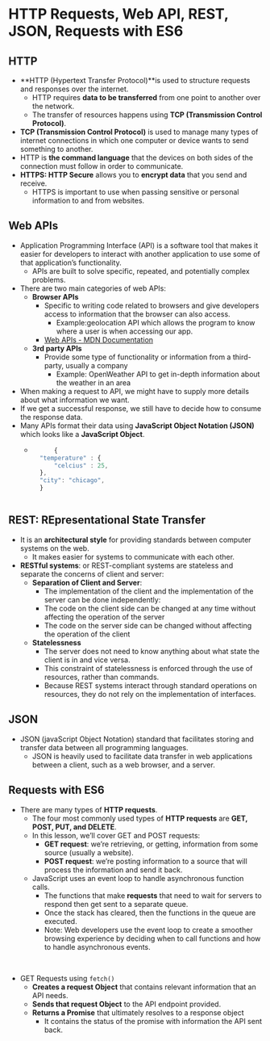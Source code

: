 # HTTP Requests, Web API, REST, JSON, Requests with ES6

## HTTP 
* **HTTP (Hypertext Transfer Protocol)**is used to structure requests and responses over the internet. 
    * HTTP requires **data to be transferred** from one point to another over the network.
    * The transfer of resources happens using **TCP (Transmission Control Protocol)**.
* **TCP (Transmission Control Protocol)** is used to manage many types of internet connections in which one computer or device wants to send something to another. 
* HTTP is **the command language** that the devices on both sides of the connection must follow in order to communicate.
* **HTTPS: HTTP Secure** allows you to **encrypt data** that you send and receive. 
    * HTTPS is important to use when passing sensitive or personal information to and from websites. 

## Web APIs
* Application Programming Interface (API) is a software tool that makes it easier for developers to interact with another application to use some of that application’s functionality. 
    * APIs are built to solve specific, repeated, and potentially complex problems.
* There are two main categories of web APIs: 
    * **Browser APIs** 
        * Specific to writing code related to browsers and give developers access to information that the browser can also access. 
            * Example:geolocation API which allows the program to know where a user is when accessing our app.
        * [Web APIs - MDN Documentation](https://developer.mozilla.org/en-US/docs/Web/API)
    * **3rd party APIs**
        * Provide some type of functionality or information from a third-party, usually a company
            * Example: OpenWeather API to get in-depth information about the weather in an area
* When making a request to API, we might have to supply more details about what information we want.
* If we get a successful response, we still have to decide how to consume the response data.
* Many APIs format their data using **JavaScript Object Notation (JSON)** which looks like a **JavaScript Object**.
    * ```javascript
            { 
        "temperature" : { 
            "celcius" : 25,
        },
        "city": "chicago", 
        }
    ```

## REST: REpresentational State Transfer

* It is an **architectural style** for providing standards between computer systems on the web.         
    * It makes easier for systems to communicate with each other. 
*  **RESTful systems**: or REST-compliant systems are stateless and separate the concerns of client and server: 
    * **Separation of Client and Server**:
        * The implementation of the client and the implementation of the server can be done independently:
        * The code on the client side can be changed at any time without affecting the operation of the server
        * The code on the server side can be changed without affecting the operation of the client
    * **Statelessness**
        * The server does not need to know anything about what state the client is in and vice versa.
        * This constraint of statelessness is enforced through the use of resources, rather than commands.
        * Because REST systems interact through standard operations on resources, they do not rely on the implementation of interfaces.

## JSON
* JSON (javaScript Object Notation)  standard that facilitates storing and transfer data between all programming languages.
    * JSON is heavily used to facilitate data transfer in web applications between a client, such as a web browser, and a server.

## Requests with ES6

* There are many types of **HTTP requests**. 
    * The four most commonly used types of **HTTP requests** are **GET, POST, PUT, and DELETE**.
    * In this lesson, we’ll cover GET and POST requests:
        * **GET request**: we’re retrieving, or getting, information from some source (usually a website).
        * **POST request**: we’re posting information to a source that will process the information and send it back.
    * JavaScript uses an event loop to handle asynchronous function calls.
        * The functions that make **requests** that need to wait for servers to respond then get sent to a separate queue.
        * Once the stack has cleared, then the functions in the queue are executed.
        * Note: Web developers use the event loop to create a smoother browsing experience by deciding when to call functions and how to handle asynchronous events. 
<br />

* GET Requests using `fetch()`
    * **Creates a request Object**     that contains relevant information that an API needs.
    * **Sends that request Object**     to the API endpoint provided.
    * **Returns a Promise**     that ultimately resolves to a response object
        * It contains the status of the promise with information the API sent back.
